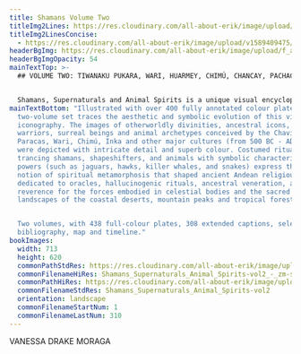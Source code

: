 ```yaml
---
title: Shamans Volume Two
titleImg2Lines: https://res.cloudinary.com/all-about-erik/image/upload/f_auto/v1586900042/Publications/4.%20Shamans%20Vol1%20and%20Vol2/title-shamans-white-2lines_ow7pfq.png
titleImg2LinesConcise:
  - https://res.cloudinary.com/all-about-erik/image/upload/v1589409475/Publications/4.%20Shamans%20Vol1%20and%20Vol2/title-shamans-white-2lines_concise_mqaqm6.png
headerBgImg: https://res.cloudinary.com/all-about-erik/image/upload/f_auto/v1586900044/Publications/4.%20Shamans%20Vol1%20and%20Vol2/banner-Vol2-h16_dwthfs.jpg
headerBgImgOpacity: 54
mainTextTop: >-
  ## VOLUME TWO: TIWANAKU PUKARA, WARI, HUARMEY, CHIMÚ, CHANCAY, PACHACAMAC


  Shamans, Supernaturals and Animal Spirits is a unique visual encyclopaedia exploring the mythical and shamanic figures represented in the extraordinary textile art of the pre-Columbian civilisations of the Andes. Over a span of 2000 years, textile artists - weavers, embroiderers, painters and dyers - gave vivid 1 form to the multitude of fantastical supernatural personages and animals that populated the imaginations, cosmologies, cultural narratives, and ritual traditions of the ancient Andean peoples.
mainTextBottom: "Illustrated with over 400 fully annotated colour plates, the
  two-volume set traces the aesthetic and symbolic evolution of this visionary
  iconography. The images of otherworldly divinities, ancestral icons, warlords,
  warriors, surreal beings and animal archetypes conceived by the Chavin,
  Paracas, Wari, Chimú, Inka and other major cultures (from 500 BC - AD 1530)
  were depicted with intricate detail and superb colour. Costumed ritualists,
  trancing shamans, shapeshifters, and animals with symbolic characteristics and
  powers (such as jaguars, hawks, killer whales, and snakes) express the core
  notion of spiritual metamorphosis that shaped ancient Andean religious cults
  dedicated to oracles, hallucinogenic rituals, ancestral veneration, and
  reverence for the forces embodied in celestial bodies and the sacred
  landscapes of the coastal deserts, mountain peaks and tropical forests. \r


  Two volumes, with 438 full-colour plates, 308 extended captions, select
  bibliography, map and timeline."
bookImages:
  width: 713
  height: 620
  commonPathStdRes: https://res.cloudinary.com/all-about-erik/image/upload/v1588289908/Publications/4.%20Shamans%20Vol1%20and%20Vol2/Book%20Images/Vol2%20-%20FullScreen/
  commonFilenameHiRes: Shamans_Supernaturals_Animal_Spirits-vol2_-_zm-sm
  commonPathHiRes: https://res.cloudinary.com/all-about-erik/image/upload/v1588290217/Publications/4.%20Shamans%20Vol1%20and%20Vol2/Book%20Images/Vol2%20-%20Zoomed%20sm/
  commonFilenameStdRes: Shamans_Supernaturals_Animal_Spirits-vol2
  orientation: landscape
  commonFilenameStartNum: 1
  commonFilenameLastNum: 310
---
```

VANESSA DRAKE MORAGA

